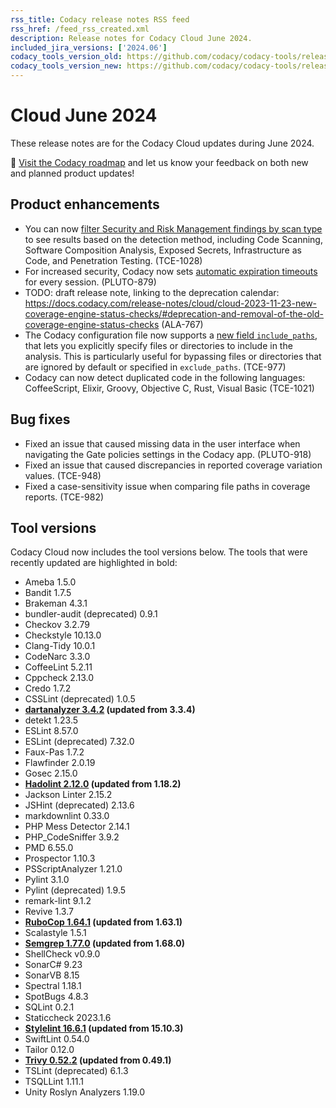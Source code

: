 ```yaml
---
rss_title: Codacy release notes RSS feed
rss_href: /feed_rss_created.xml
description: Release notes for Codacy Cloud June 2024.
included_jira_versions: ['2024.06']
codacy_tools_version_old: https://github.com/codacy/codacy-tools/releases/tag/7.14.11
codacy_tools_version_new: https://github.com/codacy/codacy-tools/releases/tag/7.16.17
---
```


# Cloud June 2024

These release notes are for the Codacy Cloud updates during June 2024.

📢 [Visit the Codacy roadmap](https://roadmap.codacy.com) and <span class="skip-vale">let us know</span> your feedback on both new and planned product updates!

## Product enhancements

-   You can now [filter Security and Risk Management findings by scan type](../../organizations/managing-security-and-risk.md#scan-types) to see results based on the detection method, including Code Scanning, Software Composition Analysis, Exposed Secrets, Infrastructure as Code, and Penetration Testing. (TCE-1028)
-   For increased security, Codacy now sets [automatic expiration timeouts](../../account/user-session-management.md) for every session. (PLUTO-879)
-   TODO: draft release note, linking to the deprecation calendar: https://docs.codacy.com/release-notes/cloud/cloud-2023-11-23-new-coverage-engine-status-checks/#deprecation-and-removal-of-the-old-coverage-engine-status-checks (ALA-767)
-   The Codacy configuration file now supports a [new field `include_paths`](../../repositories-configure/codacy-configuration-file.md#include-files), that lets you explicitly specify files or directories to include in the analysis. This is particularly useful for bypassing files or directories that are ignored by default or specified in `exclude_paths`. (TCE-977)
-   Codacy can now detect duplicated code in the following languages: CoffeeScript, Elixir, Groovy, Objective C, Rust, Visual Basic (TCE-1021)

## Bug fixes

-   Fixed an issue that caused missing data in the user interface when navigating the Gate policies settings in the Codacy app. (PLUTO-918)
-   Fixed an issue that caused discrepancies in reported coverage variation values. (TCE-948)
-   Fixed a case-sensitivity issue when comparing file paths in coverage reports. (TCE-982)

## Tool versions

Codacy Cloud now includes the tool versions below. The tools that were recently updated are highlighted in bold:

-   Ameba 1.5.0
-   Bandit 1.7.5
-   Brakeman 4.3.1
-   bundler-audit (deprecated) 0.9.1
-   Checkov 3.2.79
-   Checkstyle 10.13.0
-   Clang-Tidy 10.0.1
-   CodeNarc 3.3.0
-   CoffeeLint 5.2.11
-   Cppcheck 2.13.0
-   Credo 1.7.2
-   CSSLint (deprecated) 1.0.5
-   **[dartanalyzer 3.4.2](https://github.com/dart-lang/sdk/blob/main/CHANGELOG.md) (updated from 3.3.4)**
-   detekt 1.23.5
-   ESLint 8.57.0
-   ESLint (deprecated) 7.32.0
-   Faux-Pas 1.7.2
-   Flawfinder 2.0.19
-   Gosec 2.15.0
-   **[Hadolint 2.12.0](https://github.com/hadolint/hadolint/releases/tag/v2.12.0) (updated from 1.18.2)**
-   Jackson Linter 2.15.2
-   JSHint (deprecated) 2.13.6
-   markdownlint 0.33.0
-   PHP Mess Detector 2.14.1
-   PHP_CodeSniffer 3.9.2
-   PMD 6.55.0
-   Prospector 1.10.3
-   PSScriptAnalyzer 1.21.0
-   Pylint 3.1.0
-   Pylint (deprecated) 1.9.5
-   remark-lint 9.1.2
-   Revive 1.3.7
-   **[RuboCop 1.64.1](https://github.com/rubocop/rubocop/releases/tag/v1.64.1) (updated from 1.63.1)**
-   Scalastyle 1.5.1
-   **[Semgrep 1.77.0](https://github.com/semgrep/semgrep/releases/tag/v1.77.0) (updated from 1.68.0)**
-   ShellCheck v0.9.0
-   SonarC# 9.23
-   SonarVB 8.15
-   Spectral 1.18.1
-   SpotBugs 4.8.3
-   SQLint 0.2.1
-   Staticcheck 2023.1.6
-   **[Stylelint 16.6.1](https://github.com/stylelint/stylelint/releases/tag/16.6.1) (updated from 15.10.3)**
-   SwiftLint 0.54.0
-   Tailor 0.12.0
-   **[Trivy 0.52.2](https://github.com/aquasecurity/trivy/releases/tag/v0.52.2) (updated from 0.49.1)**
-   TSLint (deprecated) 6.1.3
-   TSQLLint 1.11.1
-   Unity Roslyn Analyzers 1.19.0
